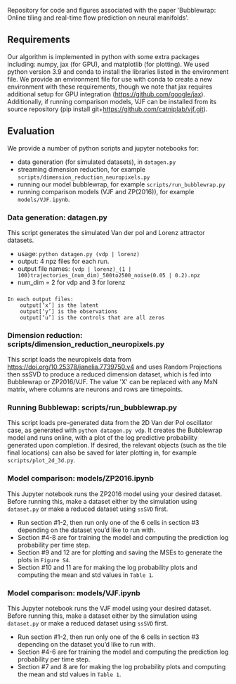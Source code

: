 Repository for code and figures associated with the paper 'Bubblewrap: Online tiling and real-time flow prediction on neural manifolds'.

## Requirements
Our algorithm is implemented in python with some extra packages including: numpy, jax (for GPU), and matplotlib (for plotting). 
We used python version 3.9 and conda to install the libraries listed in the environment file. 
We provide an environment file for use with conda to create a new environment with these requirements, though we note that jax requires additional setup for GPU integration (https://github.com/google/jax). 
Additionally, if running comparison models, VJF can be installed from its source repository (pip install git+https://github.com/catniplab/vjf.git).

## Evaluation
We provide a number of python scripts and jupyter notebooks for:
* data generation (for simulated datasets), in `datagen.py`
* streaming dimension reduction, for example `scripts/dimension_reduction_neuropixels.py`
* running our model bubblewrap, for example `scripts/run_bubblewrap.py`
* running comparison models (VJF and ZP(2016)), for example `models/VJF.ipynb`.


### Data generation: datagen.py
This script generates the simulated Van der pol and Lorenz attractor datasets.

* usage: `python datagen.py (vdp | lorenz)`
* output: 4 npz files for each run. 
* output file names: `(vdp | lorenz)_(1 | 100)trajectories_(num_dim)_500to2500_noise(0.05 | 0.2).npz`
* num_dim = 2 for vdp and 3 for lorenz
###
    In each output files: 
        output[‘x’] is the latent 
        output[‘y’] is the observations
        output[‘u’] is the controls that are all zeros


### Dimension reduction: scripts/dimension_reduction_neuropixels.py
This script loads the neuropixels data from https://doi.org/10.25378/janelia.7739750.v4 and uses Random Projections then ssSVD to produce a reduced dimension dataset, which is fed into Bubblewrap or ZP2016/VJF. The value 'X' can be replaced with any MxN matrix, where columns are neurons and rows are timepoints. 


### Running Bubblewap: scripts/run_bubblewrap.py
This script loads pre-generated data from the 2D Van der Pol oscillator case, as generated with `python datagen.py vdp`. It creates the Bubblewrap model and runs online, with a plot of the log predictive probability generated upon completion. If desired, the relevant objects (such as the tile final locations) can also be saved for later plotting in, for example `scripts/plot_2d_3d.py`.


### Model comparison: models/ZP2016.ipynb
This Jupyter notebook runs the ZP2016 model using your desired dataset. 
Before running this, make a dataset either by the simulation using `dataset.py` or make a reduced dataset using `ssSVD` first. 

* Run section #1-2, then run only one of the 6 cells in section #3 depending on the dataset you’d like to run with.
* Section #4-8 are for training the model and computing the prediction log probability per time step. 
* Section #9 and 12 are for plotting and saving the MSEs to generate the plots in `Figure S4`.
* Section #10 and 11 are for making the log probability plots and computing the mean and std values in `Table 1`. 


### Model comparison: models/VJF.ipynb
This Jupyter notebook runs the VJF model using your desired dataset. 
Before running this, make a dataset either by the simulation using `dataset.py` or make a reduced dataset using `ssSVD` first. 

* Run section #1-2, then run only one of the 6 cells in section #3 depending on the dataset you’d like to run with.
* Section #4-6 are for training the model and computing the prediction log probability per time step. 
* Section #7 and 8 are for making the log probability plots and computing the mean and std values in `Table 1`. 


